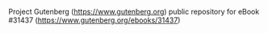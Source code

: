 Project Gutenberg (https://www.gutenberg.org) public repository for eBook #31437 (https://www.gutenberg.org/ebooks/31437)
